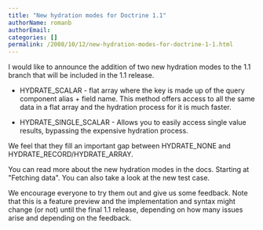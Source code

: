 ```yaml
---
title: "New hydration modes for Doctrine 1.1"
authorName: romanb
authorEmail:
categories: []
permalink: /2008/10/12/new-hydration-modes-for-doctrine-1-1.html
---
```

<p>

I would like to announce the addition of two new hydration modes to the
1.1 branch that will be included in the 1.1 release.

</p><ul><li>

HYDRATE\_SCALAR - flat array where the key is made up of the query
component alias + field name. This method offers access to all the same
data in a flat array and the hydration process for it is much faster.

</li><li>

HYDRATE\_SINGLE\_SCALAR - Allows you to easily access single value
results, bypassing the expensive hydration process.

</li></ul><p>

We feel that they fill an important gap between HYDRATE\_NONE and
HYDRATE\_RECORD/HYDRATE\_ARRAY.

</p><p>

You can read more about the new hydration modes in the docs. Starting at
"Fetching data". You can also take a look at the new test case.

</p><p>

We encourage everyone to try them out and give us some feedback. Note
that this is a feature preview and the implementation and syntax might
change (or not) until the final 1.1 release, depending on how many
issues arise and depending on the feedback.

</p>


